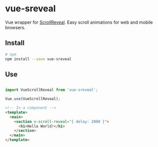 # vue-sreveal
Vue wrapper for [ScrollReveal](https://github.com/michelmany/vue-sreveal). Easy scroll animations for web and mobile browsers.

## Install

``` bash
# npm
npm install --save vue-sreveal
```

## Use

```javascript

import VueScrollReveal from 'vue-sreveal';

Vue.use(VueScrollReveal);
```

```html
<!-- In a component -->
<template>
  <main>
    <section v-scroll-reveal="{ delay: 2000 }">
      <h1>Hello World!</h1>
    </section>
  </main>
</template>

```